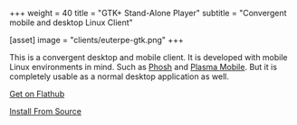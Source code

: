 +++
weight = 40
title = "GTK+ Stand-Alone Player"
subtitle = "Convergent mobile and desktop Linux Client"

[asset]
  image = "clients/euterpe-gtk.png"
+++

This is a convergent desktop and mobile client. It is developed with mobile Linux environments in mind. Such as [Phosh](https://developer.puri.sm/Librem5/Software_Reference/Environments/Phosh.html) and [Plasma Mobile](https://www.plasma-mobile.org/). But it is completely usable as a normal desktop application as well.

[Get on Flathub](https://flathub.org/apps/details/com.doycho.euterpe.gtk)

[Install From Source](https://github.com/ironsmile/euterpe-gtk#building-from-source)
